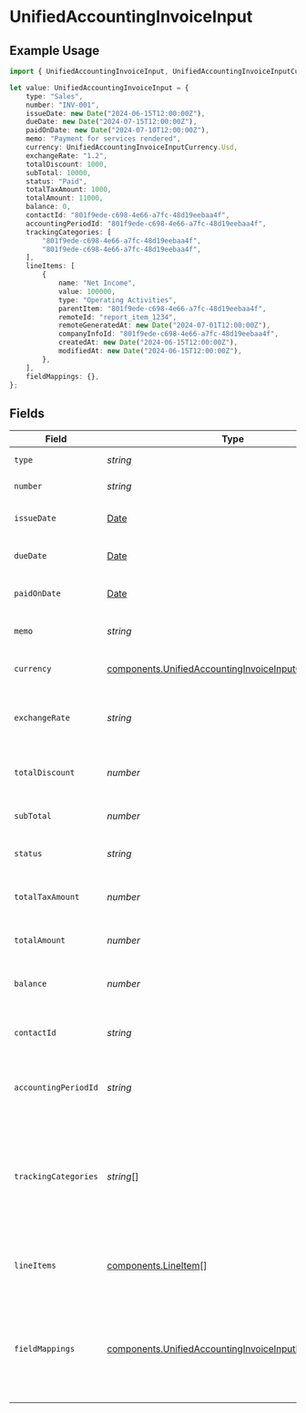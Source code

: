 # UnifiedAccountingInvoiceInput

## Example Usage

```typescript
import { UnifiedAccountingInvoiceInput, UnifiedAccountingInvoiceInputCurrency } from "@panora/sdk/models/components";

let value: UnifiedAccountingInvoiceInput = {
    type: "Sales",
    number: "INV-001",
    issueDate: new Date("2024-06-15T12:00:00Z"),
    dueDate: new Date("2024-07-15T12:00:00Z"),
    paidOnDate: new Date("2024-07-10T12:00:00Z"),
    memo: "Payment for services rendered",
    currency: UnifiedAccountingInvoiceInputCurrency.Usd,
    exchangeRate: "1.2",
    totalDiscount: 1000,
    subTotal: 10000,
    status: "Paid",
    totalTaxAmount: 1000,
    totalAmount: 11000,
    balance: 0,
    contactId: "801f9ede-c698-4e66-a7fc-48d19eebaa4f",
    accountingPeriodId: "801f9ede-c698-4e66-a7fc-48d19eebaa4f",
    trackingCategories: [
        "801f9ede-c698-4e66-a7fc-48d19eebaa4f",
        "801f9ede-c698-4e66-a7fc-48d19eebaa4f",
    ],
    lineItems: [
        {
            name: "Net Income",
            value: 100000,
            type: "Operating Activities",
            parentItem: "801f9ede-c698-4e66-a7fc-48d19eebaa4f",
            remoteId: "report_item_1234",
            remoteGeneratedAt: new Date("2024-07-01T12:00:00Z"),
            companyInfoId: "801f9ede-c698-4e66-a7fc-48d19eebaa4f",
            createdAt: new Date("2024-06-15T12:00:00Z"),
            modifiedAt: new Date("2024-06-15T12:00:00Z"),
        },
    ],
    fieldMappings: {},
};
```

## Fields

| Field                                                                                                                          | Type                                                                                                                           | Required                                                                                                                       | Description                                                                                                                    | Example                                                                                                                        |
| ------------------------------------------------------------------------------------------------------------------------------ | ------------------------------------------------------------------------------------------------------------------------------ | ------------------------------------------------------------------------------------------------------------------------------ | ------------------------------------------------------------------------------------------------------------------------------ | ------------------------------------------------------------------------------------------------------------------------------ |
| `type`                                                                                                                         | *string*                                                                                                                       | :heavy_minus_sign:                                                                                                             | The type of the invoice                                                                                                        | Sales                                                                                                                          |
| `number`                                                                                                                       | *string*                                                                                                                       | :heavy_minus_sign:                                                                                                             | The invoice number                                                                                                             | INV-001                                                                                                                        |
| `issueDate`                                                                                                                    | [Date](https://developer.mozilla.org/en-US/docs/Web/JavaScript/Reference/Global_Objects/Date)                                  | :heavy_minus_sign:                                                                                                             | The date the invoice was issued                                                                                                | 2024-06-15T12:00:00Z                                                                                                           |
| `dueDate`                                                                                                                      | [Date](https://developer.mozilla.org/en-US/docs/Web/JavaScript/Reference/Global_Objects/Date)                                  | :heavy_minus_sign:                                                                                                             | The due date of the invoice                                                                                                    | 2024-07-15T12:00:00Z                                                                                                           |
| `paidOnDate`                                                                                                                   | [Date](https://developer.mozilla.org/en-US/docs/Web/JavaScript/Reference/Global_Objects/Date)                                  | :heavy_minus_sign:                                                                                                             | The date the invoice was paid                                                                                                  | 2024-07-10T12:00:00Z                                                                                                           |
| `memo`                                                                                                                         | *string*                                                                                                                       | :heavy_minus_sign:                                                                                                             | A memo or note on the invoice                                                                                                  | Payment for services rendered                                                                                                  |
| `currency`                                                                                                                     | [components.UnifiedAccountingInvoiceInputCurrency](../../models/components/unifiedaccountinginvoiceinputcurrency.md)           | :heavy_minus_sign:                                                                                                             | The currency of the invoice                                                                                                    | USD                                                                                                                            |
| `exchangeRate`                                                                                                                 | *string*                                                                                                                       | :heavy_minus_sign:                                                                                                             | The exchange rate applied to the invoice                                                                                       | 1.2                                                                                                                            |
| `totalDiscount`                                                                                                                | *number*                                                                                                                       | :heavy_minus_sign:                                                                                                             | The total discount applied to the invoice                                                                                      | 1000                                                                                                                           |
| `subTotal`                                                                                                                     | *number*                                                                                                                       | :heavy_minus_sign:                                                                                                             | The subtotal of the invoice                                                                                                    | 10000                                                                                                                          |
| `status`                                                                                                                       | *string*                                                                                                                       | :heavy_minus_sign:                                                                                                             | The status of the invoice                                                                                                      | Paid                                                                                                                           |
| `totalTaxAmount`                                                                                                               | *number*                                                                                                                       | :heavy_minus_sign:                                                                                                             | The total tax amount on the invoice                                                                                            | 1000                                                                                                                           |
| `totalAmount`                                                                                                                  | *number*                                                                                                                       | :heavy_minus_sign:                                                                                                             | The total amount of the invoice                                                                                                | 11000                                                                                                                          |
| `balance`                                                                                                                      | *number*                                                                                                                       | :heavy_minus_sign:                                                                                                             | The remaining balance on the invoice                                                                                           | 0                                                                                                                              |
| `contactId`                                                                                                                    | *string*                                                                                                                       | :heavy_minus_sign:                                                                                                             | The UUID of the associated contact                                                                                             | 801f9ede-c698-4e66-a7fc-48d19eebaa4f                                                                                           |
| `accountingPeriodId`                                                                                                           | *string*                                                                                                                       | :heavy_minus_sign:                                                                                                             | The UUID of the associated accounting period                                                                                   | 801f9ede-c698-4e66-a7fc-48d19eebaa4f                                                                                           |
| `trackingCategories`                                                                                                           | *string*[]                                                                                                                     | :heavy_minus_sign:                                                                                                             | The UUIDs of the tracking categories associated with the invoice                                                               | [<br/>"801f9ede-c698-4e66-a7fc-48d19eebaa4f",<br/>"801f9ede-c698-4e66-a7fc-48d19eebaa4f"<br/>]                                 |
| `lineItems`                                                                                                                    | [components.LineItem](../../models/components/lineitem.md)[]                                                                   | :heavy_minus_sign:                                                                                                             | The line items associated with this invoice                                                                                    |                                                                                                                                |
| `fieldMappings`                                                                                                                | [components.UnifiedAccountingInvoiceInputFieldMappings](../../models/components/unifiedaccountinginvoiceinputfieldmappings.md) | :heavy_minus_sign:                                                                                                             | The custom field mappings of the object between the remote 3rd party & Panora                                                  | {<br/>"custom_field_1": "value1",<br/>"custom_field_2": "value2"<br/>}                                                         |